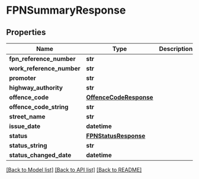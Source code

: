# FPNSummaryResponse

## Properties
Name | Type | Description | Notes
------------ | ------------- | ------------- | -------------
**fpn_reference_number** | **str** |  | 
**work_reference_number** | **str** |  | 
**promoter** | **str** |  | 
**highway_authority** | **str** |  | 
**offence_code** | [**OffenceCodeResponse**](OffenceCodeResponse.md) |  | 
**offence_code_string** | **str** |  | 
**street_name** | **str** |  | 
**issue_date** | **datetime** |  | 
**status** | [**FPNStatusResponse**](FPNStatusResponse.md) |  | 
**status_string** | **str** |  | 
**status_changed_date** | **datetime** |  | 

[[Back to Model list]](../README.md#documentation-for-models) [[Back to API list]](../README.md#documentation-for-api-endpoints) [[Back to README]](../README.md)

